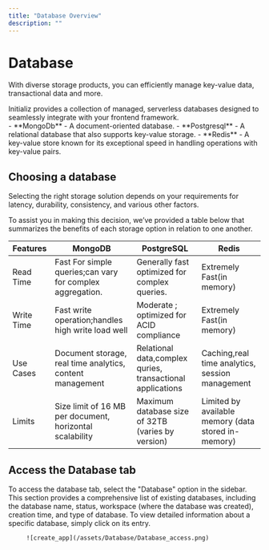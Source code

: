 ```yaml
---
title: "Database Overview"
description: ""
---
```


# Database
   <span className="mediumFont">With diverse storage products, you can efficiently manage key-value data, transactional data and more.</span>
   <div className="smallFont mediumMarginTop">
   Initializ provides a collection of managed, serverless databases designed to seamlessly integrate with your frontend framework.
   </div>
   <span className="smallFont">
   - **MongoDb** -  A document-oriented database.
   - **Postgresql** - A relational database that also supports key-value storage.
   - **Redis** -  A key-value store known for its exceptional speed in handling operations with key-value pairs.

   ## Choosing a database
   Selecting the right storage solution depends on your requirements for latency, durability, consistency, and various other factors.

   To assist you in making this decision, we’ve provided a table below that summarizes the benefits of each storage option in relation to one another.
   

   |  Features  |  MongoDB                                                  |  PostgreSQL                                                 |  Redis                                              |
|------------|-----------------------------------------------------------|-------------------------------------------------------------|-----------------------------------------------------|
| Read Time  | Fast For simple queries;can vary for complex aggregation. | Generally fast optimized for complex queries.               | Extremely Fast(in memory)                           |
| Write Time | Fast write operation;handles high write load well         | Moderate ; optimized for ACID compliance                    | Extremely Fast(in memory)                           |
| Use Cases  | Document storage, real time analytics, content management | Relational data,complex quries, transactional applications  | Caching,real time analytics, session management     |
| Limits     | Size limit of 16 MB per document, horizontal scalability  | Maximum database size of 32TB (varies by version)           | Limited by available memory (data stored in-memory) |




   ## Access the Database tab 
   To access the database tab, select the "Database" option in the sidebar. This section provides a comprehensive list of existing databases, including the database name, status, workspace (where the database was created), creation time, and type of database. To view detailed information about a specific database, simply click on its entry.

         ![create_app](/assets/Database/Database_access.png)

   </span>






